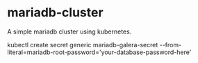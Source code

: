 # mariadb-cluster
A simple mariadb cluster using kubernetes.

kubectl create secret generic mariadb-galera-secret --from-literal=mariadb-root-password='your-database-password-here'